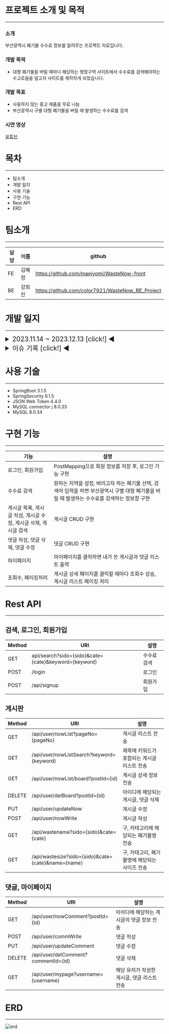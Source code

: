 # 프로젝트 소개 및 목적
---
### 소개
부산광역시 폐기물 수수료 정보를 알려주는 프로젝트 자료입니다.

### 개발 목적
- 대형 폐기물을 버릴 때마다 해당하는 행정구역 사이트에서 수수료를 검색해야하는 수고로움을 덜고자 사이트를 제작하게 되었습니다.

### 개발 목표
- 사용하지 않는 중고 제품을 무료 나눔
- 부산광역시 구별 대형 폐기물을 버릴 때 발생하는 수수료를 검색

### 시연 영상
[유튜브](https://www.youtube.com/watch?v=qFSmtGsdRBI)

# 목차
---
- 팀소개
- 개발 일지
- 사용 기술
- 구현 기능
- Rest API
- ERD

# 팀소개
---
|담당|이름|github|
|------|---|---|
|FE|김혜정|https://github.com/maejyomi/WasteNow-front|
|BE|강희진|https://github.com/color7921/WasteNow_BE_Project|

# 개발 일지
---
<details>
  <summary style="font-size: 1.5em;">2023.11.14 ~ 2023.12.13 [click!] ◀</summary>
  <div>
  <p><span style="font-size: larger;"><1주차></span></p>
  <p>- [방향성 설정] 메인 화면, 로그인 화면 구성</p>
  <p>- Rest API 상세 목록 작성</p>
  <p>- [데이터 삽입]csv파일 데이터를 MYSQL로 Import하기, React & SpringBoot local 연결</p>
  <p>- [API 전송]리액트에서 지정된 값을 받고 MySQL에 저장된 지정값을 API 주소를 통해 리액트로 전송</p>
  </div>
  <p><span style="font-size: larger;"><2주차></span></p>
  <p>- 게시판, 댓글 데이터베이스 컬럼명 지정하기, 로그인, 로그아웃, 회원가입(중복 ID제거)</p>
  <p>- 쿼리 중복 제거</p>
  <p>- 게시판 리스트 목록 전송, 상세페이지 작성</p>
  <p>- 게시판 수정, 삭제</p>
  <p>- ERD 작성</p>
  <div></div>
  <p><span style="font-size: larger;"><3주차></span></p>
  <p>- 댓글 목록 리스트 전송 작성, 수정, 삭제</p>
  <p>- 게시글 상세 정보 기능 구현</p>
  <p>- 외래키 ManyToOne 구현</p>
  <p>- 게시글 조회수 증가 구현</p>
  <div></div>
  <p><span style="font-size: larger;"><4주차></span></p>
  <p>- 상세 페이지 username에 해당하는 레코드 보내기</p>
  <p>- 게시글 리스트 페이징 구현, 마이페이지 게시글 리스트, 댓글 리스트 전송</p>
  <div></div>
  <p><span style="font-size: larger;"><5주차></span></p>
</details>

<details>
  <summary style="font-size: 1.5em;">이슈 기록 [click!] ◀</summary>
  <p>[외래키 설정]</p>
  <p>ManyToOne fetch 옵션 FetchType.EAGER 기본값으로 설정되어 Comment 엔티티 조회 시 무조건 Post 객체를 가져옴</p>
  <p>[SpringBoot와 MySQL 표기법]</p>
  <p>SpringBoot에서 boardList라는 컬럼을 입력하면 MySQL에서는 board_List로 출력된다. Camel Case -> Snake Case</p>
  <p>[Cors]</p>
  <p>SecurityConfig 클래스의 requestMatchers(new AntPathRequestMatcher("/api/user/**")) 추가 후 문제 해결</p>
</details>
  
# 사용 기술
---
- SpringBoot 3.1.5
- SpringSecurity 6.1.5
- JSON Web Token 4.4.0
- MySQL connector j 8.0.33
- MySQL 8.0.34

# 구현 기능
---
|기능|설명|
|------|---|
|로그인, 회원가입|PostMapping으로 회원 정보를 저장 후, 로그인 기능 구현|
|수수료 검색|원하는 지역을 설정, 버리고자 하는 폐기물 선택, 검색어 입력을 하면 부산광역시 구별 대형 폐기물을 버릴 때 발생하는 수수료를 검색하는 정보창 구현|
|게시글 목록, 게시글 작성, 게시글 수정, 게시글 삭제, 게시글 검색|게시글 CRUD 구현|
|댓글 작성, 댓글 삭제, 댓글 수정|댓글 CRUD 구현|
|마이페이지|마이페이지를 클릭하면 내가 쓴 게시글과 댓글 리스트 출력|
|조회수, 페이징처리|게시글 상세 페이지를 클릭할 때마다 조회수 상승, 게시글 리스트 페이징 처리|
# Rest API
---

## 검색, 로그인, 회원가입
|Method|URI|설명|
|------|---|---|
|GET|api/search?sido={sido}&cate={cate}&keyword={keyword}|수수료 검색|
|POST|/login|로그인|
|POST|/api/signup|회원가입|

## 게시판
|Method|URI|설명|
|------|---|---|
|GET|/api/user/nowList?pageNo={pageNo}|게시글 리스트 전송|
|GET|/api/user/nowListSearch?keyword={keyword}|제목에 키워드가 포함되는 게시글 리스트 전송|
|GET|/api/user/nowList/board?postId={id}|게시글 상세 정보 전송|
|DELETE|/api/user/delBoard?postId={id}|아이디에 해당되는 게시글, 댓글 삭제|
|PUT|/api/user/updateNow|게시글 수정|
|POST|/api/user/nowWrite|게시글 작성|
|GET|/api/wastename?sido={sido}&cate={cate}|구, 카테고리에 해당되는 폐기물명 전송|
|GET|/api/wastesize?sido={sido}&cate={cate}&name={name}|구, 카테고리, 폐기물명에 해당되는 사이즈 전송|

## 댓글, 마이페이지
|Method|URI|설명|
|------|---|---|
|GET|/api/user/nowComment?postId={id}|아이디에 해당하는 게시글의 댓글 정보 전송|
|POST|/api/user/commWrite|댓글 작성|
|PUT|/api/user/updateComment|댓글 수정|
|DELETE|/api/user/delComment?commentId={id}|댓글 삭제|
|GET|/api/user/mypage?username={username}|해당 유저가 작성한 게시글, 댓글 리스트 전송|


# ERD
---
![erd](https://github.com/color7921/WasteNow_BE_Project/assets/132988693/cbbc8912-2af3-4f94-92c3-d4debeb977f1)
